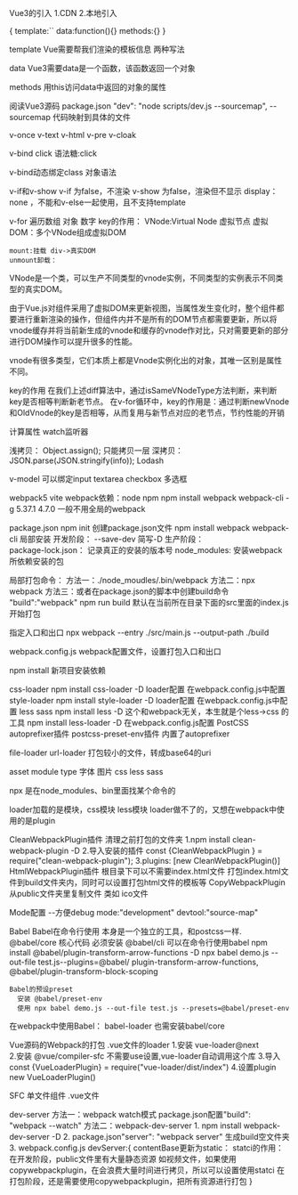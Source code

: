 Vue3的引入
  1.CDN
  2.本地引入

{
template:``
data:function(){}
methods:{}
}

template
  Vue需要帮我们渲染的模板信息
  两种写法

data
  Vue3需要data是一个函数，该函数返回一个对象

methods
  用this访问data中返回的对象的属性


阅读Vue3源码
  package.json 
  "dev": "node scripts/dev.js --sourcemap",
      --sourcemap  代码映射到具体的文件

v-once v-text v-html v-pre v-cloak

v-bind
  <a v-bind:href="link">click</a>
  语法糖:<a :href="link">click</a>

v-bind动态绑定class
  对象语法

v-if和v-show
  v-if 为false，不渲染
  v-show 为false，渲染但不显示 display：none ，不能和v-else一起使用，且不支持template

v-for 遍历数组 对象 数字
    key的作用：
      VNode:Virtual Node 虚拟节点
      虚拟DOM：多个VNode组成虚拟DOM

    mount:挂载 div->真实DOM
    unmount卸载：
    
    
  VNode是一个类，可以生产不同类型的vnode实例，不同类型的实例表示不同类型的真实DOM。

  由于Vue.js对组件采用了虚拟DOM来更新视图，当属性发生变化时，整个组件都要进行重新渲染的操作，但组件内并不是所有的DOM节点都需要更新，所以将vnode缓存并将当前新生成的vnode和缓存的vnode作对比，只对需要更新的部分进行DOM操作可以提升很多的性能。

  vnode有很多类型，它们本质上都是Vnode实例化出的对象，其唯一区别是属性不同。


key的作用
  在我们上述diff算法中，通过isSameVNodeType方法判断，来判断key是否相等判断新老节点。
  在v-for循环中，key的作用是：通过判断newVnode和OldVnode的key是否相等，从而复用与新节点对应的老节点，节约性能的开销

计算属性
watch监听器

浅拷贝：
  Object.assign(); 只能拷贝一层
深拷贝：
  JSON.parse(JSON.stringify(info));
  Lodash

v-model
    可以绑定input textarea checkbox 多选框

webpack5 vite
  webpack依赖：node npm
  npm install webpack webpack-cli -g
   5.37.1   4.7.0
   一般不用全局的webpack

  package.json
    npm init 创建package.json文件
    npm install webpack webpack-cli 局部安装
        开发阶段：  --save-dev  简写-D
        生产阶段：  
   package-lock.json：
    记录真正的安装的版本号
  node_modules:
    安装webpack所依赖安装的包

  局部打包命令：
    方法一：./node_moudles/.bin/webpack
    方法二：npx webpack
    方法三：或者在package.json的脚本中创建build命令 "build":"webpack"
        npm run build
      默认在当前所在目录下面的src里面的index.js开始打包

  指定入口和出口
    npx webpack --entry ./src/main.js --output-path ./build

  webpack.config.js
     webpack配置文件，设置打包入口和出口

  npm install 新项目安装依赖

  css-loader
    npm install css-loader -D
    loader配置 在webpack.config.js中配置
  style-loader
    npm install style-loader -D
    loader配置 在webpack.config.js中配置
  less sass
    npm install less -D 这个和webpack无关，本生就是个less->css 的工具
    npm install less-loader -D
    在webpack.config.js配置
  PostCSS
    autoprefixer插件
    postcss-preset-env插件 内置了autoprefixer

  file-loader
  url-loader 打包较小的文件，转成base64的uri

  asset module type
  字体 图片 css less sass 

  npx 是在node_modules、bin里面找某个命令的

  
  loader加载的是模块，css模块 less模块
  loader做不了的，又想在webpack中使用的是plugin

  CleanWebpackPlugin插件
    清理之前打包的文件夹
    1.npm install clean-webpack-plugin -D
    2.导入安装的插件
    const {CleanWebpackPlugin } = require("clean-webpack-plugin");
    3.plugins: [new CleanWebpackPlugin()]
  HtmlWebpackPlugin插件
    根目录下可以不需要index.html文件
    打包index.html文件到build文件夹内，同时可以设置打包html文件的模板等
  CopyWebpackPlugin
    从public文件夹里复制文件  类如 ico文件


  Mode配置  --方便debug
    mode:"development"
    devtool:"source-map"


  Babel
    Babel在命令行使用
      本身是一个独立的工具，和postcss一样.
      @babel/core  核心代码 必须安装
      @babel/cli   可以在命令行使用babel
      npm install @babel/plugin-transform-arrow-functions -D
      npx babel demo.js --out-file test.js--plugins=@babel/             plugin-transform-arrow-functions,
      @babel/plugin-transform-block-scoping

    Babel的预设preset
      安装 @babel/preset-env
      使用 npx babel demo.js --out-file test.js --presets=@babel/preset-env

  在webpack中使用Babel：
    babel-loader 也需安装babel/core


Vue源码的Webpack的打包
  .vue文件的loader
    1.安装  vue-loader@next   
    2.安装  @vue/compiler-sfc  不需要use设置,vue-loader自动调用这个库
    3.导入  const {VueLoaderPlugin} = require("vue-loader/dist/index")
    4.设置plugin  new VueLoaderPlugin()


SFC 单文件组件  .vue文件



dev-server
  方法一：webpack watch模式
      package.json配置"build": "webpack --watch"
  方法二：webpack-dev-server
      1. npm install webpack-dev-server -D
      2. package.json"server": "webpack server" 生成build空文件夹
      3. webpack.config.js devServer:{
        contentBase更新为static：
        statci的作用：在开发阶段，public文件里有大量静态资源 如视频文件，如果使用copywebpackplugin，在会浪费大量时间进行拷贝，所以可以设置使用statci
        在打包阶段，还是需要使用copywebpackplugin，把所有资源进行打包
   }

